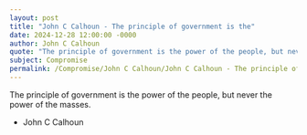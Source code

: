 ```yaml
---
layout: post
title: "John C Calhoun - The principle of government is the"
date: 2024-12-28 12:00:00 -0000
author: John C Calhoun
quote: "The principle of government is the power of the people, but never the power of the masses."
subject: Compromise
permalink: /Compromise/John C Calhoun/John C Calhoun - The principle of government is the
---
```


The principle of government is the power of the people, but never the power of the masses.

- John C Calhoun
